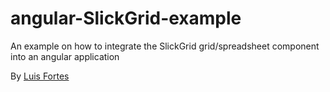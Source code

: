 angular-SlickGrid-example
===========================

An example on how to integrate the SlickGrid grid/spreadsheet component into an angular application

By <a href="https://twitter.com/FortesL">Luis Fortes</a>
